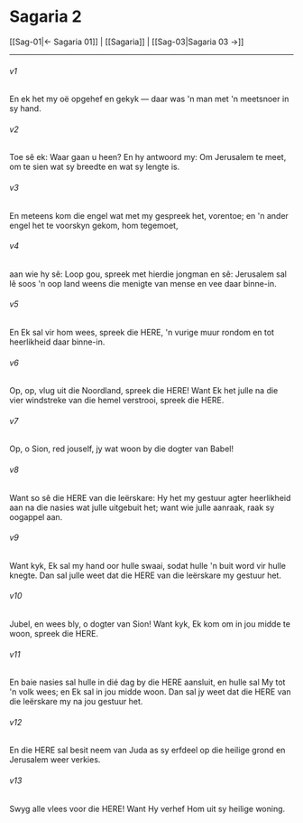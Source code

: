 # Sagaria 2

[[Sag-01|← Sagaria 01]] | [[Sagaria]] | [[Sag-03|Sagaria 03 →]]
***

###### v1
En ek het my oë opgehef en gekyk — daar was 'n man met 'n meetsnoer in sy hand. 
###### v2
Toe sê ek: Waar gaan u heen? En hy antwoord my: Om Jerusalem te meet, om te sien wat sy breedte en wat sy lengte is. 
###### v3
En meteens kom die engel wat met my gespreek het, vorentoe; en 'n ander engel het te voorskyn gekom, hom tegemoet, 
###### v4
aan wie hy sê: Loop gou, spreek met hierdie jongman en sê: Jerusalem sal lê soos 'n oop land weens die menigte van mense en vee daar binne-in. 
###### v5
En Ek sal vir hom wees, spreek die HERE, 'n vurige muur rondom en tot heerlikheid daar binne-in. 
###### v6
Op, op, vlug uit die Noordland, spreek die HERE! Want Ek het julle na die vier windstreke van die hemel verstrooi, spreek die HERE. 
###### v7
Op, o Sion, red jouself, jy wat woon by die dogter van Babel! 
###### v8
Want so sê die HERE van die leërskare: Hy het my gestuur agter heerlikheid aan na die nasies wat julle uitgebuit het; want wie julle aanraak, raak sy oogappel aan. 
###### v9
Want kyk, Ek sal my hand oor hulle swaai, sodat hulle 'n buit word vir hulle knegte. Dan sal julle weet dat die HERE van die leërskare my gestuur het. 
###### v10
Jubel, en wees bly, o dogter van Sion! Want kyk, Ek kom om in jou midde te woon, spreek die HERE. 
###### v11
En baie nasies sal hulle in dié dag by die HERE aansluit, en hulle sal My tot 'n volk wees; en Ek sal in jou midde woon. Dan sal jy weet dat die HERE van die leërskare my na jou gestuur het. 
###### v12
En die HERE sal besit neem van Juda as sy erfdeel op die heilige grond en Jerusalem weer verkies. 
###### v13
Swyg alle vlees voor die HERE! Want Hy verhef Hom uit sy heilige woning. 
